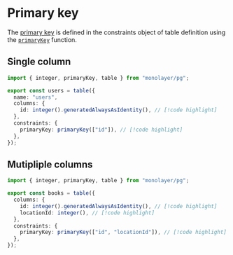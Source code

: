 # Primary key

The [primary key](./../glossary.md#primary-key) is defined in the constraints object of table definition using the [`primaryKey`](./../../../reference/api/pg/functions/primaryKey.md) function.

## Single column

```ts
import { integer, primaryKey, table } from "monolayer/pg";

export const users = table({
  name: "users",
  columns: {
    id: integer().generatedAlwaysAsIdentity(), // [!code highlight]
  },
  constraints: {
    primaryKey: primaryKey(["id"]), // [!code highlight]
  },
});
```

## Mutipliple columns

```ts
import { integer, primaryKey, table } from "monolayer/pg";

export const books = table({
  columns: {
    id: integer().generatedAlwaysAsIdentity(), // [!code highlight]
    locationId: integer(), // [!code highlight]
  },
  constraints: {
    primaryKey: primaryKey(["id", "locationId"]), // [!code highlight]
  },
});
```
